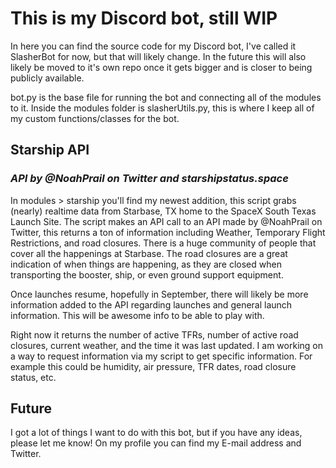 # This is my Discord bot, still WIP

In here you can find the source code for my Discord bot, I've called it SlasherBot for now, but that will likely change.
In the future this will also likely be moved to it's own repo once it gets bigger and is closer to being publicly available.

bot.py is the base file for running the bot and connecting all of the modules to it.
Inside the modules folder is slasherUtils.py, this is where I keep all of my custom functions/classes for the bot.

## Starship API

### *API by @NoahPrail on Twitter and starshipstatus.space*

In modules > starship you'll find my newest addition, this script grabs (nearly) realtime data from Starbase, TX home to the SpaceX South Texas Launch Site.
The script makes an API call to an API made by @NoahPrail on Twitter, this returns a ton of information including Weather, Temporary Flight Restrictions, and road closures.
There is a huge community of people that cover all the happenings at Starbase. The road closures are a great indication of when things are happening, as they are closed when transporting the booster, ship, or even ground support equipment.

Once launches resume, hopefully in September, there will likely be more information added to the API regarding launches and general launch information. This will be awesome info to be able to play with.

Right now it returns the number of active TFRs, number of active road closures, current weather, and the time it was last updated.
I am working on a way to request information via my script to get specific information. For example this could be humidity, air pressure, TFR dates, road closure status, etc.

## Future

I got a lot of things I want to do with this bot, but if you have any ideas, please let me know! On my profile you can find my E-mail address and Twitter.

